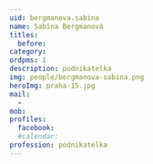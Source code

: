 ```yaml
---
uid: bergmanova.sabina
name: Sabina Bergmanová
titles:
  before:
category:
ordpms: 1
description: podnikatelka
img: people/bergmanova-sabina.png
heroImg: praha-15.jpg
mail:
  - 
mob:
profiles:
  facebook:
  #calendar:
profession: podnikatelka
---
```

